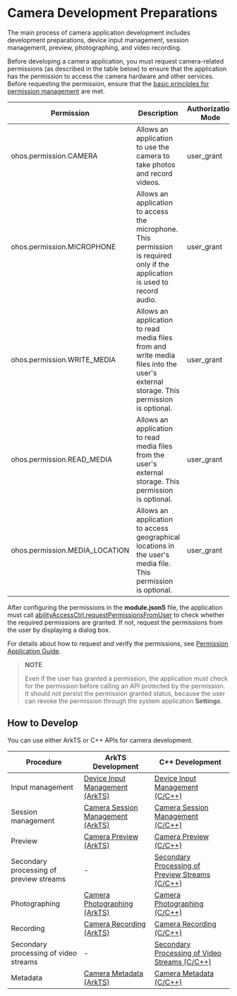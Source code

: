 # Camera Development Preparations

The main process of camera application development includes development preparations, device input management, session management, preview, photographing, and video recording.

Before developing a camera application, you must request camera-related permissions (as described in the table below) to ensure that the application has the permission to access the camera hardware and other services. Before requesting the permission, ensure that the [basic principles for permission management](../security/accesstoken-overview.md#basic-principles-for-permission-management) are met.


| Permission| Description| Authorization Mode| 
| -------- | -------- | -------- |
| ohos.permission.CAMERA | Allows an application to use the camera to take photos and record videos.| user_grant | 
| ohos.permission.MICROPHONE | Allows an application to access the microphone.<br>This permission is required only if the application is used to record audio.| user_grant | 
| ohos.permission.WRITE_MEDIA | Allows an application to read media files from and write media files into the user's external storage. This permission is optional.| user_grant | 
| ohos.permission.READ_MEDIA | Allows an application to read media files from the user's external storage. This permission is optional.| user_grant | 
| ohos.permission.MEDIA_LOCATION | Allows an application to access geographical locations in the user's media file. This permission is optional.| user_grant | 


After configuring the permissions in the **module.json5** file, the application must call [abilityAccessCtrl.requestPermissionsFromUser](../reference/apis/js-apis-abilityAccessCtrl.md#requestpermissionsfromuser9) to check whether the required permissions are granted. If not, request the permissions from the user by displaying a dialog box.


For details about how to request and verify the permissions, see [Permission Application Guide](../security/accesstoken-guidelines.md).


> **NOTE**
>
> Even if the user has granted a permission, the application must check for the permission before calling an API protected by the permission. It should not persist the permission granted status, because the user can revoke the permission through the system application **Settings**.

## How to Develop

You can use either ArkTS or C++ APIs for camera development.

| Procedure| ArkTS Development| C++ Development|
| ------- | ------------- | --------- |
| Input management| [Device Input Management (ArkTS)](camera-device-input.md)| [Device Input Management (C/C++)](native-camera-device-input.md)|
| Session management| [Camera Session Management (ArkTS)](camera-session-management.md)| [Camera Session Management (C/C++)](native-camera-session-management.md)|
| Preview | [Camera Preview (ArkTS)](camera-preview.md)| [Camera Preview (C/C++)](native-camera-preview.md)|
| Secondary processing of preview streams| -  | [Secondary Processing of Preview Streams (C/C++)](native-camera-preview-imageReceiver.md)|
| Photographing| [Camera Photographing (ArkTS)](camera-shooting.md)| [Camera Photographing (C/C++)](native-camera-shooting.md)|
| Recording| [Camera Recording (ArkTS)](camera-recording.md)| [Camera Recording (C/C++)](native-camera-recording.md)|
| Secondary processing of video streams| - | [Secondary Processing of Video Streams (C/C++)](native-camera-recording-imageReceiver.md)|
| Metadata| [Camera Metadata (ArkTS)](camera-metadata.md)| [Camera Metadata (C/C++)](native-camera-metadata.md)|
